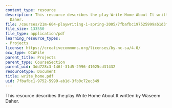 ```yaml
---
content_type: resource
description: This resource describes the play Write Home About It written by Waseem
  Daher.
file: /courses/21m-604-playwriting-i-spring-2005/7fbafbc197525999ab1d3fb0c72ec349_write_home.pdf
file_size: 133550
file_type: application/pdf
learning_resource_types:
- Projects
license: https://creativecommons.org/licenses/by-nc-sa/4.0/
ocw_type: OCWFile
parent_title: Projects
parent_type: CourseSection
parent_uid: 3dd728c3-146f-31d5-2996-41025cd31432
resourcetype: Document
title: write_home.pdf
uid: 7fbafbc1-9752-5999-ab1d-3fb0c72ec349
---
```

This resource describes the play Write Home About It written by Waseem Daher.